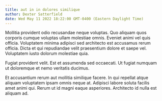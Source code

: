 ```yaml
---
title: aut in in dolores similique
author: Dexter Satterfield
date: Wed May 11 2022 18:22:00 GMT-0400 (Eastern Daylight Time)
---
```

Mollitia provident odio recusandae neque voluptas. Quo aliquam quos corporis cumque voluptas ullam molestiae omnis. Eveniet animi vel quis officia. Voluptatem minima adipisci sed architecto est accusamus rerum officia. Dicta et qui repudiandae velit praesentium dolore et saepe vel. Voluptatem iusto dolorum molestiae quia.

 Fugiat provident velit. Est et assumenda sed occaecati. Ut fugiat numquam ut doloremque et nemo veritatis ducimus.

 Et accusantium rerum aut mollitia similique facere. In qui repellat atque aliquam voluptatem ipsam omnis neque at. Adipisci labore soluta facilis amet animi qui. Rerum ut id magni eaque asperiores. Architecto id nulla est aliquam ad.